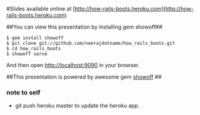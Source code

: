 #Slides available online at [http://how-rails-boots.heroku.com](http://how-rails-boots.heroku.com)


##You can view this presentation by installing gem showoff##

    $ gem install showoff
    $ git clone git://github.com/neerajdotname/how_rails_boots.git
    $ cd how_rails_boots
    $ showoff serve

And then open [http://localhost:9090](http://localhost:9090) in your browser.


##This presentation is powered by awesome gem [showoff](http://github.com/schacon/showoff) ##

### note to self ###
* git push heroku master to update the heroku app.
